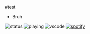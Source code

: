 
#test
* Bruh

![status](https://nocache.advaith.workers.dev?url=https://img.shields.io/endpoint?url=https://dev.discordprofiles.me/api/badge/status/869795399723008000?simple=true)
![playing](https://nocache.advaith.workers.dev?url=https://img.shields.io/endpoint?url=https://dev.discordprofiles.me/api/badge/playing/869795399723008000)
![vscode](https://nocache.advaith.workers.dev?url=https://img.shields.io/endpoint?url=https://dev.discordprofiles.me/api/badge/vscode/869795399723008000)
[![spotify](https://nocache.advaith.workers.dev?url=https://img.shields.io/endpoint?url=https://dev.discordprofiles.me/api/badge/spotify/869795399723008000)](https://dev.discordprofiles.me/openspotify/869795399723008000)
